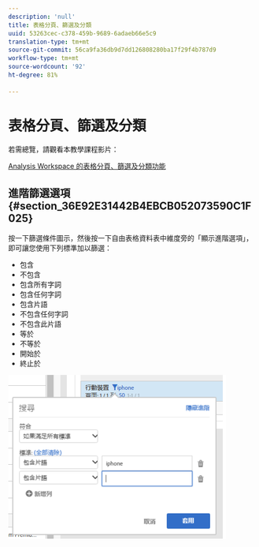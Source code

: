 ```yaml
---
description: 'null'
title: 表格分頁、篩選及分類
uuid: 53263cec-c378-459b-9689-6adaeb66e5c9
translation-type: tm+mt
source-git-commit: 56ca9fa36db9d7dd126808280ba17f29f4b787d9
workflow-type: tm+mt
source-wordcount: '92'
ht-degree: 81%

---
```



# 表格分頁、篩選及分類

若需總覽，請觀看本教學課程影片：

[Analysis Workspace 的表格分頁、篩選及分類功能](https://docs.adobe.com/content/help/en/analytics-learn/tutorials/analysis-workspace/building-freeform-tables/pagination-filtering-sorting-tables.html)

## 進階篩選選項 {#section_36E92E31442B4EBCB052073590C1F025}

按一下篩選條件圖示，然後按一下自由表格資料表中維度旁的「顯示進階選項」，即可讓您使用下列標準加以篩選：

* 包含
* 不包含
* 包含所有字詞
* 包含任何字詞
* 包含片語
* 不包含任何字詞
* 不包含此片語
* 等於
* 不等於
* 開始於
* 終止於

![](assets/advanced-filter.png)

